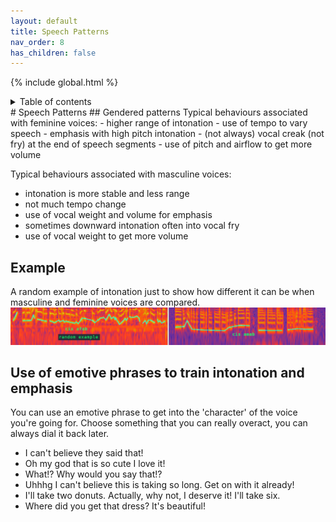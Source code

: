 ```yaml
---
layout: default
title: Speech Patterns
nav_order: 8
has_children: false
---
```

{% include global.html %}
<details closed markdown="block">
  <summary>
    Table of contents
  </summary>
{: .text-delta }
1. TOC
{:toc}
</details>
# Speech Patterns
## Gendered patterns
Typical behaviours associated with feminine voices:
- higher range of intonation
- use of tempo to vary speech
- emphasis with high pitch intonation
- (not always) vocal creak (not fry) at the end of speech segments
- use of pitch and airflow to get more volume

Typical behaviours associated with masculine voices:
- intonation is more stable and less range
- not much tempo change
- use of vocal weight and volume for emphasis
- sometimes downward intonation often into vocal fry
- use of vocal weight to get more volume

## Example
A random example of intonation just to show how different it can be when masculine and feminine voices are compared.
![Intonation](/img/intonation.jpg)

## Use of emotive phrases to train intonation and emphasis
You can use an emotive phrase to get into the 'character' of the voice you're going for. Choose something that you can really overact, you can always dial it back later.

- I can't believe they said that!
- Oh my god that is so cute I love it!
- What!? Why would you say that!?
- Uhhhg I can't believe this is taking so long. Get on with it already!
- I'll take two donuts. Actually, why not, I deserve it! I'll take six.
- Where did you get that dress? It's beautiful!
